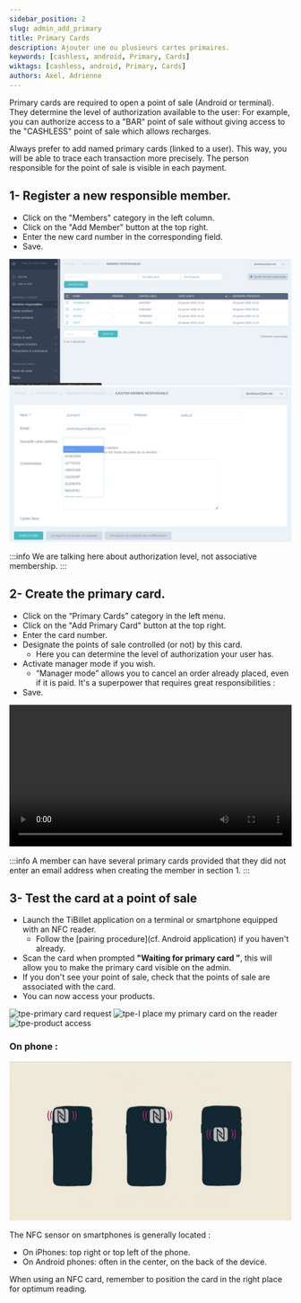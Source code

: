 ```yaml
---
sidebar_position: 2
slug: admin_add_primary
title: Primary Cards
description: Ajouter une ou plusieurs cartes primaires.
keywords: [cashless, android, Primary, Cards]
wiktags: [cashless, android, Primary, Cards]
authors: Axel, Adrienne
---
```


Primary cards are required to open a point of sale (Android or terminal). They determine the level 
of authorization available to the user: For example, you can authorize access to a "BAR" 
point of sale without giving access to the "CASHLESS" point of sale which allows recharges.

Always prefer to add named primary cards (linked to a user). This way, you will be able to trace each transaction more precisely.
The person responsible for the point of sale is visible in each payment.

## 1- Register a new responsible member.

- Click on the "Members" category in the left column.
- Click on the "Add Member" button at the top right.
- Enter the new card number in the corresponding field.
- Save. 

![membre responsable](/img/membre-responsable.png)
![membre responsable](/img/membre-responsable-bis.png)                


:::info 
We are talking here about authorization level, not associative membership. 
:::



## 2- Create the primary card.

- Click on the “Primary Cards” category in the left menu.
- Click on the "Add Primary Card" button at the top right.
- Enter the card number.
- Designate the points of sale controlled (or not) by this card.
     - Here you can determine the level of authorization your user has.
- Activate manager mode if you wish.
     - “Manager mode” allows you to cancel an order already placed, even if it is paid. It's a superpower that requires great responsibilities :
- Save.

<video width="100%" controls src="/img/CartePrimaire.mp4"></video>

:::info 
A member can have several primary cards provided that they did not enter an email address when creating the member in section 1. 
:::


## 3- Test the card at a point of sale

- Launch the TiBillet application on a terminal or smartphone equipped with an NFC reader.
     - Follow the [pairing procedure](cf. Android application) if you haven't already.
- Scan the card when prompted **"Waiting for primary card ”**, this will allow you to make the primary card visible on the admin.
- If you don't see your point of sale, check that the points of sale are associated with the card.
- You can now access your products.

![tpe-primary card request](/img/tpe1.png)
![tpe-I place my primary card on the reader](/img/tpe2.png)
![tpe-product access](/img/tpe3.png)

### On phone :
![tpe-phone nfc](/img/phone-nfc.png)

The NFC sensor on smartphones is generally located :

- On iPhones: top right or top left of the phone.
- On Android phones: often in the center, on the back of the device.

When using an NFC card, remember to position the card in the right place for optimum reading.
